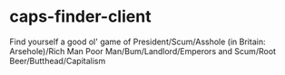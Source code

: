 # caps-finder-client
Find yourself a good ol' game of President/Scum/Asshole (in Britain: Arsehole)/Rich Man Poor Man/Bum/Landlord/Emperors and Scum/Root Beer/Butthead/Capitalism
